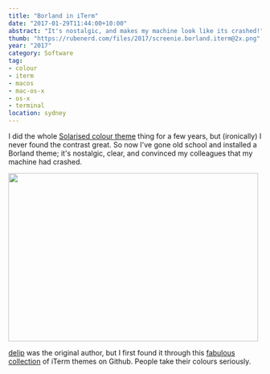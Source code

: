 ```yaml
---
title: "Borland in iTerm"
date: "2017-01-29T11:44:00+10:00"
abstract: "It's nostalgic, and makes my machine look like its crashed!"
thumb: "https://rubenerd.com/files/2017/screenie.borland.iterm@2x.png"
year: "2017"
category: Software
tag:
- colour
- iterm
- macos
- mac-os-x
- os-x
- terminal
location: sydney
---
```

I did the whole [Solarised colour theme] thing for a few years, but (ironically) I never found the contrast great. So now I've gone old school and installed a Borland theme; it's nostalgic, clear, and convinced my colleagues that my machine had crashed.

<p><img src="https://rubenerd.com/files/2017/screenie.borland.iterm@1x.png" alt="" style="width:497px; height:334px" srcset="https://rubenerd.com/files/2017/screenie.borland.iterm@1x.png 1x, https://rubenerd.com/files/2017/screenie.borland.iterm@2x.png 2x" /></p>

[delip] was the original author, but I first found it through this [fabulous collection] of iTerm themes on Github. People take their colours seriously.

[Solarised colour theme]: http://ethanschoonover.com/solarized
[fabulous collection]: https://github.com/mbadolato/iTerm2-Color-Schemes
[delip]: https://gist.github.com/delip/9e16c606d9331d69d681

